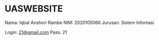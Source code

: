 # UASWEBSITE

Nama: Iqbal Anshori Rambe
NIM: 2020105066
Jurusan: Sistem Infomasi

Login: 21@gmail.com
Pass: 21
